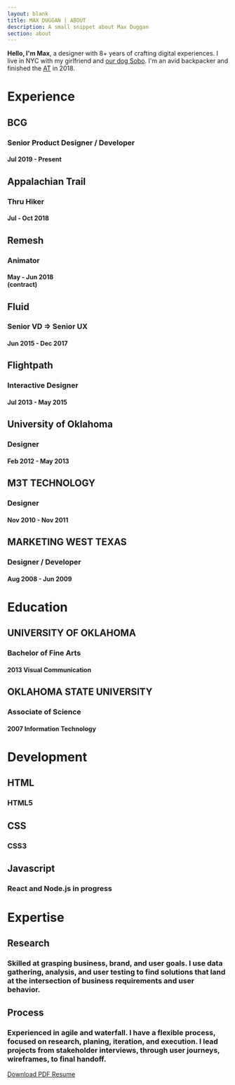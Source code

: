 ```yaml
---
layout: blank
title: MAX DUGGAN | ABOUT
description: A small snippet about Max Duggan
section: about
---
```


<div id="about_max">

<div id="blurb-one">
	<b>Hello, I'm Max</b>, a designer with 8+ years of crafting digital experiences. I live in NYC with my girlfriend and <a href="https://www.instagram.com/explore/tags/themightysobo/">our dog Sobo</a>. I'm an avid backpacker and finished the <a href="https://en.wikipedia.org/wiki/Appalachian_Trail">AT</a> in 2018.
</div>

</div>

<div id="resume">

<h1>Experience</h1>

<div class="item">
		<h2>BCG</h2>
		<h3>Senior Product Designer / Developer</h3>
		<h4>Jul 2019 - Present</h4>
</div>

<div class="item">
		<h2>Appalachian Trail</h2>
		<h3>Thru Hiker</h3>
		<h4>Jul - Oct 2018</h4>
</div>

<div class="item">
	<h2>Remesh</h2>
	<h3>Animator</h3>
	<h4>May - Jun 2018<br />
	(contract)</h4>
</div>		

<div class="item">
	<h2>Fluid</h2>
	<h3>Senior VD =&gt; Senior UX</h3>
	<h4>Jun 2015 - Dec 2017</h4>
</div>

<div class="item">
	<h2>Flightpath</h2>
	<h3>Interactive Designer</h3>
	<h4>Jul 2013 - May 2015</h4>
</div>

<div class="item">
	<h2>University of Oklahoma</h2>
	<h3>Designer</h3>
	<h4>Feb 2012 - May 2013</h4>
</div>

<div class="item">
	<h2>M3T TECHNOLOGY</h2>
	<h3>Designer</h3>
	<h4>Nov 2010 - Nov 2011</h4>
</div>

<div class="item">
	<h2>MARKETING WEST TEXAS</h2>
	<h3>Designer / Developer</h3>
	<h4>Aug 2008 - Jun 2009</h4>
</div>

<h1>Education</h1>

<div class="item">
	<h2>UNIVERSITY OF OKLAHOMA</h2>
	<h3>Bachelor of Fine Arts</h3>
	<h4>2013 Visual Communication</h4>
</div>

<div class="item">
	<h2>OKLAHOMA STATE UNIVERSITY</h2>
	<h3>Associate of Science</h3>
	<h4>2007 Information Technology</h4>
</div>

<h1>Development</h1>

<div class="item">
	<h2>HTML</h2>
	<h3>HTML5</h3>
</div>

<div class="item">
	<h2>CSS</h2>
	<h3>CSS3</h3>
</div>

<div class="item">
	<h2>Javascript</h2>
	<h3>React and Node.js in progress</h3>
	<h4></h4>
</div>

<h1>Expertise</h1>

<div class="item">
    <h2>Research</h2>
    <h3>Skilled at grasping business, brand, and user goals. I use data gathering, analysis, and user testing to find solutions that land at the intersection of business requirements and user behavior.</h3>
</div>
<div class="item">
    <h2>Process</h2>
    <h3>Experienced in agile and waterfall. I have a flexible process, focused on research, planing, iteration, and execution. I lead projects from stakeholder interviews, through user journeys, wireframes, to final handoff.</h3>
</div>
</div><!-- End Resume -->

<div class="full-text">
	<a class="button" href="../max-duggan-resume.pdf" target="_blank">Download PDF Resume</a>
</div>
<br><br>